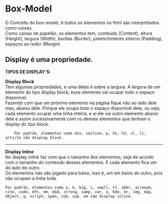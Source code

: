 # Box-Model
O Conceito do box-model, é todos os elementos no html são interpretados como caixas. <br> Como caixas de papelão, os elementos tem, conteúdo (Content), altura (Height), largura (Width), bordas (Border), preenchimento interno (Padding), espaços ao redor (Margin). 

**Display é uma propriedade.**
--------
**TIPOS DE DISPLAY'S:**

**Display Block** <br>
Tem algumas propriedades, e uma delas é sobre a largura. A largura de um elemento do tipo display block, esse elemento vai ocupar todo o espaço disponível. <br>
Fazendo com que um próximo elemento na página fique não ao lado dele mas, abaixo dele. Porque ele ocupa todo o espaço disponível dele, ou seja, cada elemento ocupar uma linha inteira, e ai ele vai outro elemento abaixo dele e assim sucessivamente com os demais elementos que tenham o display do tipo block.

        Por padrão, elementos como div, section, p, h1, h2, ul, li, article são display block. 
----
**Display Inline** <br>
No display inline faz com que o tamanho dos elementos, seja de acordo com o tamanho do conteúdo desses elementos. E cada elemento fica um do lado do outro. <br> Os elementos não são jogado para baixo, isso é, um em baixo do outro, pois não ocupam a linha toda. <br>

    Por padrão, elementos como a, b, big, i, small, tt. abbr, acronym, cite, code, dfn, em, kbd, strong, samp, var. a, bdo, br, img, map, object, q, script, span, sub, sup. em são display inline.     


